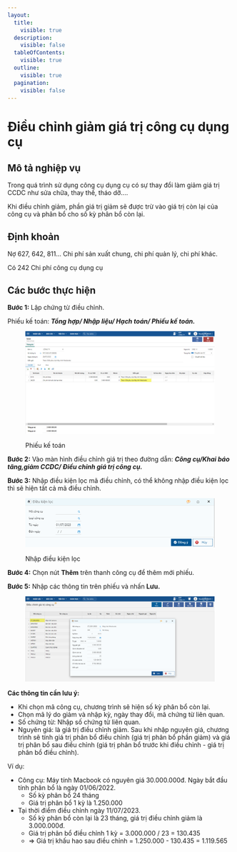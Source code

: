 ```yaml
---
layout:
  title:
    visible: true
  description:
    visible: false
  tableOfContents:
    visible: true
  outline:
    visible: true
  pagination:
    visible: false
---
```


# Điều chỉnh giảm giá trị công cụ dụng cụ

## Mô tả nghiệp vụ

Trong quá trình sử dụng công cụ dụng cụ có sự thay đổi làm giảm giá trị CCDC như sửa chữa, thay thế, tháo dỡ....

Khi điều chỉnh giảm, phần giá trị giảm sẽ được trừ vào giá trị còn lại của công cụ và phân bổ cho số kỳ phân bổ còn lại.

## Định khoản

Nợ 627, 642, 811... Chi phí sản xuất chung, chi phí quản lý, chi phí khác.

Có 242 Chi phí công cụ dụng cụ

## Các bước thực hiện

**Bước 1:** Lập chứng từ điều chỉnh.

Phiếu kế toán: _**Tổng hợp/ Nhập liệu/ Hạch toán/ Phiếu kế toán.**_&#x20;

<figure><img src="../../.gitbook/assets/điều chỉnh giá trị cc 3.png" alt=""><figcaption><p>Phiếu kế toán</p></figcaption></figure>

**Bước 2:** Vào màn hình điều chỉnh giá trị theo đường dẫn: _**Công cụ/Khai báo tăng,giảm CCDC/ Điều chỉnh giá trị công cụ.**_&#x20;

**Bước 3:** Nhập điều kiện lọc mã điều chỉnh, có thể không nhập điều kiện lọc thì sẽ hiện tất cả mã điều chỉnh.

<figure><img src="../../.gitbook/assets/image (194).png" alt=""><figcaption><p>Nhập điều kiện lọc</p></figcaption></figure>

**Bước 4:** Chọn nút **Thêm** trên thanh công cụ để thêm mới phiếu.

**Bước 5:** Nhập các thông tin trên phiếu và nhấn **Lưu.**

<figure><img src="../../.gitbook/assets/điều chỉnh giá trị cc 4.png" alt=""><figcaption></figcaption></figure>

**Các thông tin cần lưu ý:**

* Khi chọn mã công cụ, chương trình sẽ hiện số kỳ phân bổ còn lại.
* Chọn mã lý do giảm và nhập kỳ, ngày thay đổi, mã chứng từ liên quan.
* Số chứng từ: Nhập số chứng từ liên quan.
* Nguyên giá: là giá trị điều chỉnh giảm. Sau khi nhập nguyên giá, chương trình sẽ tính giá trị phân bổ điều chỉnh (giá trị phân bổ phần giảm) và giá trị phân bổ sau điều chỉnh (giá trị phân bổ trước khi điều chỉnh - giá trị phân bổ điều chỉnh).

Ví dụ:

* Công cụ: Máy tính Macbook có nguyên giá 30.000.000đ. Ngày bắt đầu tính phân bổ là ngày 01/06/2022.
  * Số kỳ phân bổ 24 tháng
  * Giá trị phân bổ 1 kỳ là 1.250.000
* Tại thời điểm điều chỉnh ngày 11/07/2023.
  * Số kỳ phân bổ còn lại là 23 tháng, giá trị điều chỉnh giảm là 3.000.000đ.
  * Giá trị phân bổ điều chỉnh 1 kỳ = 3.000.000 / 23 = 130.435
  * \=> Giá trị khấu hao sau điều chỉnh = 1.250.000 - 130.435 = 1.119.565
